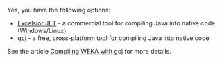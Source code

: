 
Yes, you have the following options:

* [Excelsior JET](https://www.excelsiorjet.com/) - a commercial tool for compiling Java into native code (Windows/Linux)
* [gcj](http://gcc.gnu.org/java/) - a free, cross-platform tool for compiling Java into native code

See the article [Compiling WEKA with gcj](../compiling_weka.md) for more details.
